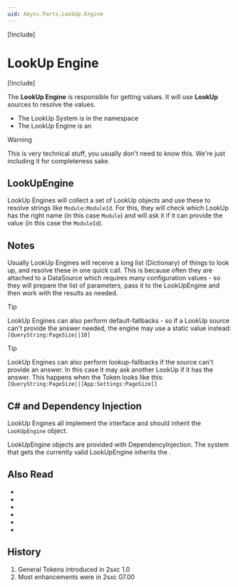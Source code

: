 ```yaml
---
uid: Abyss.Parts.LookUp.Engine
---
```


[!include[](~/assets/features/look-up-system.md)]

# LookUp Engine

[!include[](~/pages/basics/stack/_shared-float-summary.md)]
<style>.context-box-summary .lookup-engine { visibility: visible; } </style>

The **LookUp Engine** is responsible for getting values. It will use **LookUp** sources to resolve the values.

* The LookUp System is in the [](xref:ToSic.Lib.LookUp) namespace
* The LookUp Engine is an [](xref:ToSic.Lib.LookUp.Engines.ILookUpEngine)

> [!WARNING]
> This is very technical stuff, you usually don't need to know this. We're just including it for completeness sake.

## LookUpEngine

LookUp Engines will collect a set of LookUp objects and use these to resolve strings like `Module:ModuleId`. For this, they will check which LookUp has the right name (in this case `Module`) and will ask it if it can provide the value (in this case the `ModuleId`).

## Notes

Usually LookUp Engines will receive a long list (Dictionary) of things to look up, and resolve these in one quick call. This is because often they are attached to a DataSource which requires many configuration values - so they will prepare the list of parameters, pass it to the LookUpEngine and then work with the results as needed.

> [!TIP]
> LookUp Engines can also perform default-fallbacks - so if a LookUp source can't provide the answer needed, the engine may use a static value instead:
> `[QueryString:PageSize||10]`

> [!TIP]
> LookUp Engines can also perform lookup-fallbacks if the source can't provide an answer. In this case it may ask another LookUp if it has the answer. This happens when the Token looks like this:  
> `[QueryString:PageSize||[App:Settings:PageSize]]`


## C# and Dependency Injection

LookUp Engines all implement the [](xref:ToSic.Lib.LookUp.Engines.ILookUpEngine) interface and should inherit the `LookUpEngine` object.

LookUpEngine objects are provided with DependencyInjection. The system that gets the currently valid LookUpEngine inherits the [](xref:ToSic.Lib.LookUp.Engines.ILookUpEngineResolver).



## Also Read

* [](xref:Abyss.Parts.LookUp.Index)
* [](xref:Abyss.Parts.LookUp.Tokens)
* [](xref:NetCode.DataSources.Custom.ConfigurationParse)
* [](xref:ToSic.Lib.LookUp)
* [](xref:ToSic.Sxc.LookUp)
* [](xref:ToSic.Sxc.Dnn.LookUp)


## History

1. General Tokens introduced in 2sxc 1.0
1. Most enhancements were in 2sxc 07.00

